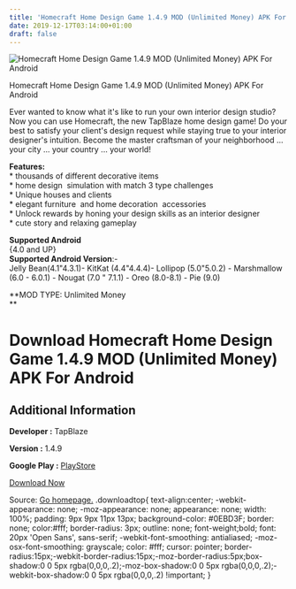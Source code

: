 ```yaml
---
title: 'Homecraft Home Design Game 1.4.9 MOD (Unlimited Money) APK For Android'
date: 2019-12-17T03:14:00+01:00
draft: false
---
```


![Homecraft Home Design Game 1.4.9 MOD (Unlimited Money) APK For Android](https://i0.wp.com/apkhome.net/wp-content/uploads/2019/11/Homecraft-Home-Design-Game-1.4.9-MOD-Unlimited-Money.png "Homecraft Home Design Game 1.4.9 MOD (Unlimited Money) APK For Android")

  

Homecraft Home Design Game 1.4.9 MOD (Unlimited Money) APK For Android

Ever wanted to know what it's like to run your own interior design studio? Now you can use Homecraft, the new TapBlaze home design game! Do your best to satisfy your client's design request while staying true to your interior designer's intuition. Become the master craftsman of your neighborhood ... your city ... your country ... your world!

**Features:**  
\* thousands of different decorative items  
\* home design  simulation with match 3 type challenges  
\* Unique houses and clients  
\* elegant furniture  and home decoration  accessories  
\* Unlock rewards by honing your design skills as an interior designer  
\* cute story and relaxing gameplay

**Supported Android**  
{4.0 and UP}  
**Supported Android Version**:-  
Jelly Bean(4.1"4.3.1)- KitKat (4.4"4.4.4)- Lollipop (5.0"5.0.2) - Marshmallow (6.0 - 6.0.1) - Nougat (7.0 " 7.1.1) - Oreo (8.0-8.1) - Pie (9.0)

**MOD TYPE: Unlimited Money  
**

Download Homecraft Home Design Game 1.4.9 MOD (Unlimited Money) APK For Android
===============================================================================

Additional Information
----------------------

**Developer :** TapBlaze

**Version :** 1.4.9

**Google Play :** [PlayStore](https://play.google.com/store/apps/details?id=com.tapblaze.homecraft)

  

[Download Now](https://store4app.co/post/homecraft-home-design-game-1-4-9-mod-unlimited-money-apk-for-android_1574537158)

  
Source: [Go homepage.](https://store4app.co/post/homecraft-home-design-game-1-4-9-mod-unlimited-money-apk-for-android_1574537158) .downloadtop{ text-align:center; -webkit-appearance: none; -moz-appearance: none; appearance: none; width: 100%; padding: 9px 9px 11px 13px; background-color: #0EBD3F; border: none; color:#fff; border-radius: 3px; outline: none; font-weight;bold; font: 20px 'Open Sans', sans-serif; -webkit-font-smoothing: antialiased; -moz-osx-font-smoothing: grayscale; color: #fff; cursor: pointer; border-radius:15px;-webkit-border-radius:15px;-moz-border-radius:5px;box-shadow:0 0 5px rgba(0,0,0,.2);-moz-box-shadow:0 0 5px rgba(0,0,0,.2);-webkit-box-shadow:0 0 5px rgba(0,0,0,.2) !important; }